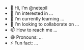 - 👋 Hi, I’m @netepil
- 👀 I’m interested in ...
- 🌱 I’m currently learning ...
- 💞️ I’m looking to collaborate on ...
- 📫 How to reach me ...
- 😄 Pronouns: ...
- ⚡ Fun fact: ...

<!---
netepil/netepil is a ✨ special ✨ repository because its `README.md` (this file) appears on your GitHub profile.
You can click the Preview link to take a look at your changes.
--->
